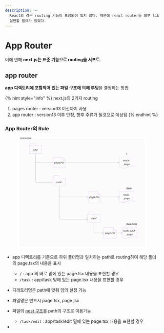 ```yaml
---
description: >-
  React의 경우 routing 기능이 포함되어 있지 않다. 때문에 react router등 외부 library를 이용해서 routing을
  실현할 필요가 있었다.
---
```


# App Router

이에 반해 **next.js는 표준 기능으로 routing을 서포트**.

## app router&#x20;

&#x20;**app 디렉토리에 포함되어 있는 파일 구조에 의해 루팅**을 결정하는 방법

{% hint style="info" %}
next.js의 2가지 routing

1. pages router : version13 이전까지 사용
2. app router : version13 이후 안정, 향후 주류가 될것으로 예상됨
{% endhint %}

### App Router의 Rule

<figure><img src="../.gitbook/assets/image (1).png" alt=""><figcaption></figcaption></figure>

* app 디렉토리를 기준으로 하위 폴더명과 일치하는  path로 routing하여 해당 폴더의 page.tsx의 내용을 표시
  * `/` :  app 의 바로 밑에 있는 page.tsx 내용을 표현할 경우&#x20;
  * `/task` : app/task 밑에 있는 page.tsx 내용을 표현할 경우&#x20;
* 디레토리명은 path에 맞춰 임의 설정 가능
* 파일명은 반드시 page.tsx, page.jsx
* 파일의 [nest 구조](../glossary/nest.md)를 path의 구조로 이용가능
  * `/task/edit` : app/task/edit 밑에 있는 page.tsx 내용을 표현할 경우&#x20;





*

